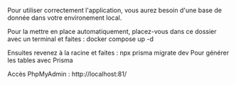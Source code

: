 Pour utiliser correctement l'application, vous aurez besoin d'une base de donnée dans votre environement local.

Pour la mettre en place automatiquement, placez-vous dans ce dossier avec un terminal et faites :
docker compose up -d

Ensuites revenez à la racine et faites :
npx prisma migrate dev
Pour générer les tables avec Prisma

Accès PhpMyAdmin :
http://localhost:81/
